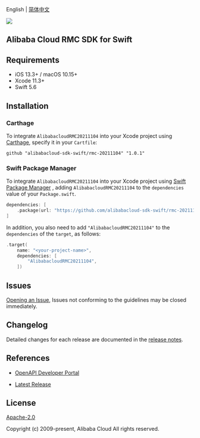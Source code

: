 English | [简体中文](README-CN.md)

![](https://aliyunsdk-pages.alicdn.com/icons/AlibabaCloud.svg)

## Alibaba Cloud RMC SDK for Swift

## Requirements

- iOS 13.3+ / macOS 10.15+
- Xcode 11.3+
- Swift 5.6

## Installation

### Carthage

To integrate `AlibabacloudRMC20211104` into your Xcode project using [Carthage](https://github.com/Carthage/Carthage), specify it in your `Cartfile`:

```ogdl
github "alibabacloud-sdk-swift/rmc-20211104" "1.0.1"
```

### Swift Package Manager

To integrate `AlibabacloudRMC20211104` into your Xcode project using [Swift Package Manager](https://swift.org/package-manager/) , adding `AlibabacloudRMC20211104` to the `dependencies` value of your `Package.swift`.

```swift
dependencies: [
    .package(url: "https://github.com/alibabacloud-sdk-swift/rmc-20211104.git", from: "1.0.1")
]
```

In addition, you also need to add `"AlibabacloudRMC20211104"` to the `dependencies` of the `target`, as follows:

```swift
.target(
    name: "<your-project-name>",
    dependencies: [
        "AlibabacloudRMC20211104",
    ])
```

## Issues

[Opening an Issue](https://github.com/alibabacloud-sdk-swift/rmc-20211104/issues/new), Issues not conforming to the guidelines may be closed immediately.

## Changelog

Detailed changes for each release are documented in the [release notes](./ChangeLog.txt).

## References

* [OpenAPI Developer Portal](https://next.api.alibabacloud.com/home)
- [Latest Release](https://github.com/alibabacloud-sdk-swift/rmc-20211104)

## License

[Apache-2.0](http://www.apache.org/licenses/LICENSE-2.0)

Copyright (c) 2009-present, Alibaba Cloud All rights reserved.
